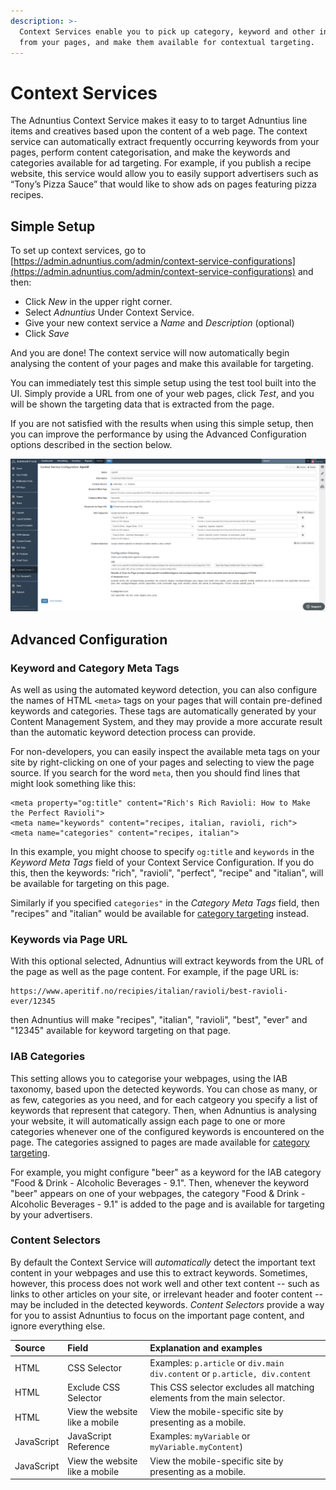 ```yaml
---
description: >-
  Context Services enable you to pick up category, keyword and other information
  from your pages, and make them available for contextual targeting.
---
```


# Context Services

The Adnuntius Context Service makes it easy to to target Adnuntius line items and creatives based upon the content of a web page. The context service can automatically extract frequently occurring keywords from your pages, perform content categorisation, and make the keywords and categories available for ad targeting. For example, if you publish a recipe website, this service would allow you to easily support advertisers such as “Tony’s Pizza Sauce” that would like to show ads on pages featuring pizza recipes.

## Simple Setup

To set up context services, go to [https://admin.adnuntius.com/admin/context-service-configurations](https://admin.adnuntius.com/admin/context-service-configurations) and then:

* Click _New_ in the upper right corner.
* Select _Adnuntius_ Under Context Service.
* Give your new context service a _Name_ and _Description_ \(optional\) 
* Click _Save_

And you are done! The context service will now automatically begin analysing the content of your pages and make this available for targeting.

You can immediately test this simple setup using the test tool built into the UI. Simply provide a URL from one of your web pages, click _Test_, and you will be shown the targeting data that is extracted from the page.

If you are not satisfied with the results when using this simple setup, then you can improve the performance by using the Advanced Configuration options described in the section below.

![Example Context Service Setup.](../../../.gitbook/assets/context-service.png)

## Advanced Configuration

### Keyword and Category Meta Tags

As well as using the automated keyword detection, you can also configure the names of HTML `<meta>` tags on your pages that will contain pre-defined keywords and categories. These tags are automatically generated by your Content Management System, and they may provide a more accurate result than the automatic keyword detection process can provide.

For non-developers, you can easily inspect the available meta tags on your site by right-clicking on one of your pages and selecting to view the page source. If you search for the word `meta`, then you should find lines that might look something like this:

```markup
<meta property="og:title" content="Rich's Rich Ravioli: How to Make the Perfect Ravioli">
<meta name="keywords" content="recipes, italian, ravioli, rich">
<meta name="categories" content="recipes, italian">
```

In this example, you might choose to specify `og:title` and `keywords` in the _Keyword Meta Tags_ field of your Context Service Configuration. If you do this, then the keywords: "rich", "ravioli", "perfect", "recipe" and "italian", will be available for targeting on this page.

Similarly if you specified `categories"` in the _Category Meta Tags_ field, then "recipes" and "italian" would be available for [category targeting](../advertising/targeting.md#category-targeting) instead.

### Keywords via Page URL

With this optional selected, Adnuntius will extract keywords from the URL of the page as well as the page content. For example, if the page URL is:

```http
https://www.aperitif.no/recipies/italian/ravioli/best-ravioli-ever/12345
```

then Adnuntius will make "recipes", "italian", "ravioli", "best", "ever" and "12345" available for keyword targeting on that page.

### IAB Categories

This setting allows you to categorise your webpages, using the IAB taxonomy, based upon the detected keywords. You can chose as many, or as few, categories as you need, and for each catgeory you specify a list of keywords that represent that category. Then, when Adnuntius is analysing your website, it will automatically assign each page to one or more categories whenever one of the configured keywords is encountered on the page. The categories assigned to pages are made available for [category targeting](../advertising/targeting.md#category-targeting).

For example, you might configure "beer" as a keyword for the IAB category "Food & Drink - Alcoholic Beverages - 9.1". Then, whenever the keyword "beer" appears on one of your webpages, the category "Food & Drink - Alcoholic Beverages - 9.1" is added to the page and is available for targeting by your advertisers.

### Content Selectors

By default the Context Service will _automatically_ detect the important text content in your webpages and use this to extract keywords. Sometimes, however, this process does not work well and other text content -- such as links to other articles on your site, or irrelevant header and footer content -- may be included in the detected keywords. _Content Selectors_ provide a way for you to assist Adnuntius to focus on the important page content, and ignore everything else.

| Source | Field | Explanation and examples |
| :--- | :--- | :--- |
| HTML | CSS Selector | Examples: `p.article` or `div.main div.content` or `p.article, div.content` |
| HTML | Exclude CSS Selector | This CSS selector excludes all matching elements from the main selector. |
| HTML | View the website like a mobile | View the mobile-specific site by presenting as a mobile. |
| JavaScript | JavaScript Reference | Examples: `myVariable` or `myVariable.myContent`\) |
| JavaScript | View the website like a mobile | View the mobile-specific site by presenting as a mobile. |

